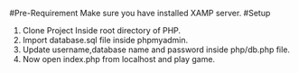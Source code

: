#Pre-Requirement
Make sure you have installed XAMP server.
#Setup
1. Clone Project Inside root directory of PHP.
2. Import database.sql file inside phpmyadmin.
3. Update username,database name and password inside php/db.php file.
4. Now open index.php from localhost and play game.
